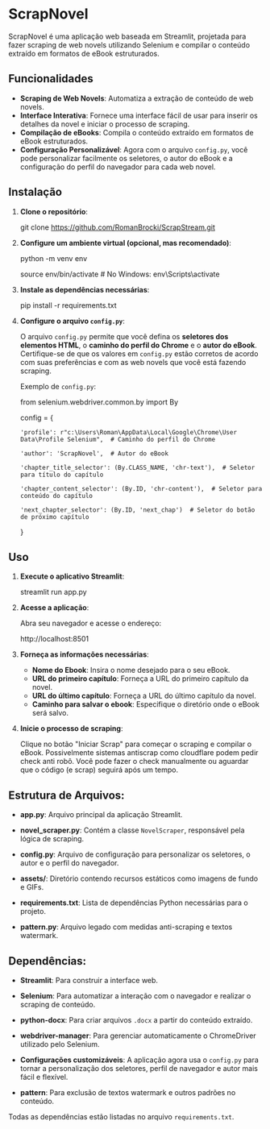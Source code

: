 # ScrapNovel

ScrapNovel é uma aplicação web baseada em Streamlit, projetada para fazer scraping de web novels utilizando Selenium e compilar o conteúdo extraído em formatos de eBook estruturados.

## Funcionalidades

- **Scraping de Web Novels**: Automatiza a extração de conteúdo de web novels.
- **Interface Interativa**: Fornece uma interface fácil de usar para inserir os detalhes da novel e iniciar o processo de scraping.
- **Compilação de eBooks**: Compila o conteúdo extraído em formatos de eBook estruturados.
- **Configuração Personalizável**: Agora com o arquivo `config.py`, você pode personalizar facilmente os seletores, o autor do eBook e a configuração do perfil do navegador para cada web novel.

## Instalação

1. **Clone o repositório**:

    
    git clone https://github.com/RomanBrocki/ScrapStream.git
   
    

3. **Configure um ambiente virtual (opcional, mas recomendado)**:

    
    python -m venv env
   
    source env/bin/activate  # No Windows: env\Scripts\activate
    

4. **Instale as dependências necessárias**:

   
    pip install -r requirements.txt


5. **Configure o arquivo `config.py`**:

   O arquivo `config.py` permite que você defina os **seletores dos elementos HTML**, o **caminho do perfil do Chrome** e o **autor do eBook**.
   Certifique-se de que os valores em `config.py` estão corretos de acordo com suas preferências e com as web novels que você está fazendo scraping.

   Exemplo de `config.py`:

   
   from selenium.webdriver.common.by import By

   config = {

       'profile': r"c:\Users\Roman\AppData\Local\Google\Chrome\User Data\Profile Selenium",  # Caminho do perfil do Chrome

       'author': 'ScrapNovel',  # Autor do eBook

       'chapter_title_selector': (By.CLASS_NAME, 'chr-text'),  # Seletor para título do capítulo

       'chapter_content_selector': (By.ID, 'chr-content'),  # Seletor para conteúdo do capítulo

       'next_chapter_selector': (By.ID, 'next_chap')  # Seletor do botão de próximo capítulo
   }
   

## Uso

1. **Execute o aplicativo Streamlit**:

    
    streamlit run app.py
    

2. **Acesse a aplicação**:

    Abra seu navegador e acesse o endereço:

    
    http://localhost:8501
    

3. **Forneça as informações necessárias**:

    - **Nome do Ebook**: Insira o nome desejado para o seu eBook.
    - **URL do primeiro capítulo**: Forneça a URL do primeiro capítulo da novel.
    - **URL do último capítulo**: Forneça a URL do último capítulo da novel.
    - **Caminho para salvar o ebook**: Especifique o diretório onde o eBook será salvo.

4. **Inicie o processo de scraping**:

    Clique no botão "Iniciar Scrap" para começar o scraping e compilar o eBook.
    Possivelmente sistemas antiscrap como cloudflare podem pedir check anti robô. Você pode fazer o check manualmente ou aguardar que o código (e scrap) seguirá após um tempo.

## Estrutura de Arquivos:

- **app.py**: Arquivo principal da aplicação Streamlit.

- **novel_scraper.py**: Contém a classe `NovelScraper`, responsável pela lógica de scraping.

- **config.py**: Arquivo de configuração para personalizar os seletores, o autor e o perfil do navegador.

- **assets/**: Diretório contendo recursos estáticos como imagens de fundo e GIFs.

- **requirements.txt**: Lista de dependências Python necessárias para o projeto.

- **pattern.py**: Arquivo legado com medidas anti-scraping e textos watermark.

## Dependências:

- **Streamlit**: Para construir a interface web.

- **Selenium**: Para automatizar a interação com o navegador e realizar o scraping de conteúdo.

- **python-docx**: Para criar arquivos `.docx` a partir do conteúdo extraído.

- **webdriver-manager**: Para gerenciar automaticamente o ChromeDriver utilizado pelo Selenium.

- **Configurações customizáveis**: A aplicação agora usa o `config.py` para tornar a personalização dos seletores, perfil de navegador e autor mais fácil e flexível.

- **pattern**: Para exclusão de textos watermark e outros padrões no conteúdo.

Todas as dependências estão listadas no arquivo `requirements.txt`.
